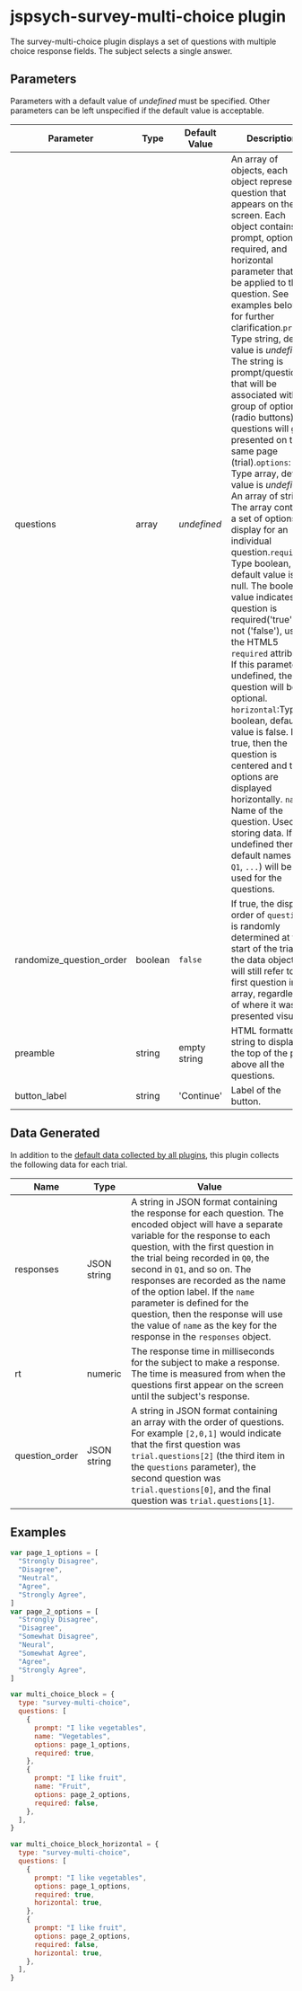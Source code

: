 # jspsych-survey-multi-choice plugin

The survey-multi-choice plugin displays a set of questions with multiple choice response fields. The subject selects a single answer.

## Parameters

Parameters with a default value of _undefined_ must be specified. Other parameters can be left unspecified if the default value is acceptable.

| Parameter                | Type    | Default Value | Description                                                                                                                                                                                                                                                                                                                                                                                                                                                                                                                                                                                                                                                                                                                                                                                                                                                                                                                                                                                                                                                                                                                                  |
| ------------------------ | ------- | ------------- | -------------------------------------------------------------------------------------------------------------------------------------------------------------------------------------------------------------------------------------------------------------------------------------------------------------------------------------------------------------------------------------------------------------------------------------------------------------------------------------------------------------------------------------------------------------------------------------------------------------------------------------------------------------------------------------------------------------------------------------------------------------------------------------------------------------------------------------------------------------------------------------------------------------------------------------------------------------------------------------------------------------------------------------------------------------------------------------------------------------------------------------------- |
| questions                | array   | _undefined_   | An array of objects, each object represents a question that appears on the screen. Each object contains a prompt, options, required, and horizontal parameter that will be applied to the question. See examples below for further clarification.`prompt`: Type string, default value is _undefined_. The string is prompt/question that will be associated with a group of options (radio buttons). All questions will get presented on the same page (trial).`options`: Type array, defualt value is _undefined_. An array of strings. The array contains a set of options to display for an individual question.`required`: Type boolean, default value is null. The boolean value indicates if a question is required('true') or not ('false'), using the HTML5 `required` attribute. If this parameter is undefined, the question will be optional. `horizontal`:Type boolean, default value is false. If true, then the question is centered and the options are displayed horizontally. `name`: Name of the question. Used for storing data. If left undefined then default names (`Q0`, `Q1`, `...`) will be used for the questions. |
| randomize_question_order | boolean | `false`       | If true, the display order of `questions` is randomly determined at the start of the trial. In the data object, `Q0` will still refer to the first question in the array, regardless of where it was presented visually.                                                                                                                                                                                                                                                                                                                                                                                                                                                                                                                                                                                                                                                                                                                                                                                                                                                                                                                     |
| preamble                 | string  | empty string  | HTML formatted string to display at the top of the page above all the questions.                                                                                                                                                                                                                                                                                                                                                                                                                                                                                                                                                                                                                                                                                                                                                                                                                                                                                                                                                                                                                                                             |
| button_label             | string  | 'Continue'    | Label of the button.                                                                                                                                                                                                                                                                                                                                                                                                                                                                                                                                                                                                                                                                                                                                                                                                                                                                                                                                                                                                                                                                                                                         |

## Data Generated

In addition to the [default data collected by all plugins](overview#datacollectedbyplugins), this plugin collects the following data for each trial.

| Name           | Type        | Value                                                                                                                                                                                                                                                                                                                                                                                                                                                                     |
| -------------- | ----------- | ------------------------------------------------------------------------------------------------------------------------------------------------------------------------------------------------------------------------------------------------------------------------------------------------------------------------------------------------------------------------------------------------------------------------------------------------------------------------- |
| responses      | JSON string | A string in JSON format containing the response for each question. The encoded object will have a separate variable for the response to each question, with the first question in the trial being recorded in `Q0`, the second in `Q1`, and so on. The responses are recorded as the name of the option label. If the `name` parameter is defined for the question, then the response will use the value of `name` as the key for the response in the `responses` object. |
| rt             | numeric     | The response time in milliseconds for the subject to make a response. The time is measured from when the questions first appear on the screen until the subject's response.                                                                                                                                                                                                                                                                                               |
| question_order | JSON string | A string in JSON format containing an array with the order of questions. For example `[2,0,1]` would indicate that the first question was `trial.questions[2]` (the third item in the `questions` parameter), the second question was `trial.questions[0]`, and the final question was `trial.questions[1]`.                                                                                                                                                              |

## Examples

```javascript
var page_1_options = [
  "Strongly Disagree",
  "Disagree",
  "Neutral",
  "Agree",
  "Strongly Agree",
]
var page_2_options = [
  "Strongly Disagree",
  "Disagree",
  "Somewhat Disagree",
  "Neural",
  "Somewhat Agree",
  "Agree",
  "Strongly Agree",
]

var multi_choice_block = {
  type: "survey-multi-choice",
  questions: [
    {
      prompt: "I like vegetables",
      name: "Vegetables",
      options: page_1_options,
      required: true,
    },
    {
      prompt: "I like fruit",
      name: "Fruit",
      options: page_2_options,
      required: false,
    },
  ],
}

var multi_choice_block_horizontal = {
  type: "survey-multi-choice",
  questions: [
    {
      prompt: "I like vegetables",
      options: page_1_options,
      required: true,
      horizontal: true,
    },
    {
      prompt: "I like fruit",
      options: page_2_options,
      required: false,
      horizontal: true,
    },
  ],
}
```
